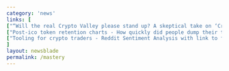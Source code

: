 ```yaml
---
category: 'news'
links: [
["“Will the real Crypto Valley please stand up? A skeptical take on ‘Crypto Hubs’” by Regan Bozman of @CoinList", "https://medium.com/@rbozman/will-the-real-crypto-valley-please-stand-up-ad2d5a2f29d1"],
["Post-ico token retention charts - How quickly did people dump their tokens after a sale? By @coin_fi", "https://buff.ly/2IEco74"],
["Tooling for crypto traders - Reddit Sentiment Analysis with link to full code so that you can literally $DYOR. By @rados_io", "https://buff.ly/2k61wRT"]
]
layout: newsblade
permalink: /mastery
---
```

